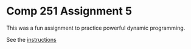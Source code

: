 # Comp 251 Assignment 5

This was a fun assignment to practice powerful dynamic programming. 

See the [instructions](COMP251_HW5_F2018.pdf)

